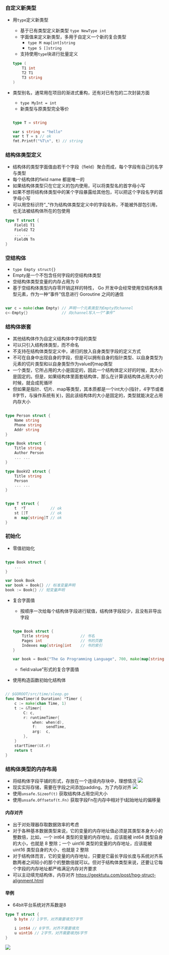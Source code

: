 ### 自定义新类型
- 用`type`定义新类型
    - 基于已有类型定义新类型 `type NewType int`
    - 字面值来定义新类型，多用于自定义一个新的复合类型
        - `type M map[int]string`
        - `type S []string`
    - 支持使用`type`块进行批量定义
    ```go 
    type (
        T1 int
        T2 T1
        T3 string
    )
    ```    

- 类型别名，通常用在项目的渐进式重构，还有对已有包的二次封装方面
    - `type MyInt = int`  
    - 新类型与原类型完全等价
    ```go

    type T = string 
    
    var s string = "hello" 
    var t T = s // ok
    fmt.Printf("%T\n", t) // string
    ```

### 结构体类型定义
- 结构体的类型字面值由若干个字段（field）聚合而成，每个字段有自己的名字与类型
- 每个结构体的field name 都是唯一的
- 如果结构体类型只在它定义的包内使用，可以将类型名的首字母小写
- 如果不想将结构体类型中的某个字段暴露给其他包，可以把这个字段名字的首字母小写
- 可以用空标识符“_”作为结构体类型定义中的字段名称，不能被外部包引用，也无法被结构体所在的包使用
```go
type T struct {
    Field1 T1
    Field2 T2
    ... ...
    FieldN Tn
}
```

### 空结构体
- `type Empty struct{}` 
- Empty是一个不包含任何字段的空结构体类型
- 空结构体类型变量的内存占用为 0
- 基于空结构体类型内存零开销这样的特性， Go 开发中会经常使用空结构体类型元素，作为一种“事件”信息进行 Goroutine 之间的通信
```go

var c = make(chan Empty) // 声明一个元素类型为Empty的channel
c<-Empty{}               // 向channel写入一个“事件”
```

### 结构体嵌套
- 其他结构体作为自定义结构体中字段的类型
- 可以只引入结构体类型，而不命名
- 不支持在结构体类型定义中，递归的放入自身类型字段的定义方式
- 不可在自身中出现自身的字段，但是可以拥有自身的指针类型、以自身类型为元素的切片类型和以自身类型作为value的map类型
- 一个类型，它所占用的大小是固定的，因此一个结构体定义好的时候，其大小是固定的。但是，如果结构体里面套结构体，那么在计算该结构体占用大小的时候，就会成死循环
- 但如果是指针、切片、map等类型，其本质都是一个int大小(指针，4字节或者8字节，与操作系统有关)，因此该结构体的大小是固定的，类型就能决定占用内存大小
```go

type Person struct {
    Name string
    Phone string
    Addr string
}

type Book struct {
    Title string
    Author Person
    ... ...
}

type BookV2 struct {
    Title string
    Person
    ... ...
}


type T struct {
    t  *T           // ok
    st []T          // ok
    m  map[string]T // ok
}     
```

### 初始化
- 零值初始化 

```go

type Book struct {
    ...
}

var book Book
var book = Book{} // 标准变量声明
book := Book{} // 短变量声明
```
- 复合字面值
    - 按顺序一次给每个结构体字段进行赋值，结构体字段较少，且没有非导出字段
    ```go
    
    type Book struct {
        Title string              // 书名
        Pages int                 // 书的页数
        Indexes map[string]int    // 书的索引
    }

    var book = Book{"The Go Programming Language", 700, make(map[string]int)}
    ```
    - field:value”形式的复合字面值

- 使用构造函数初始化结构体
```go

// $GOROOT/src/time/sleep.go
func NewTimer(d Duration) *Timer {
    c := make(chan Time, 1)
    t := &Timer{
        C: c,
        r: runtimeTimer{
            when: when(d),
            f:    sendTime,
            arg:  c,
        },
    }
    startTimer(&t.r)
    return t
}
```


### 结构体类型的内存布局
- 将结构体字段平铺的形式，存放在一个连续内存块中，理想情况
![](/images/golang/struct_ram.jpg)
- 现实实际存储，需要在字段之间添加padding，为了内存对齐
![](/images/golang/struct_padding.jpg)
- 使用`unsafe.Sizeof(t)` 获取结构体占用空间大小
- 使用`unsafe.Offsetof(t.Fn)` 获取字段Fn在内存中相对于t起始地址的偏移量

#### 内存对齐
- 出于对处理器存取数据效率的考虑
- 对于各种基本数据类型来说，它的变量的内存地址值必须是其类型本身大小的整数倍，比如，一个 int64 类型的变量的内存地址，应该能被 int64 类型自身的大小，也就是 8 整除；一个 uint16 类型的变量的内存地址，应该能被 uint16 类型自身的大小，也就是 2 整除
- 对于结构体而言，它的变量的内存地址，只要是它最长字段长度与系统对齐系数两者之间较小的那个的整数倍就可以。但对于结构体类型来说，还要让它每个字段的内存地址都严格满足内存对齐要求
- 可以主动填充结构体，内存对齐 https://geektutu.com/post/hpg-struct-alignment.html

#### 举例
- 64bit平台系统对齐系数是8
```go
type T struct {
    b byte // 1字节，对齐需要填充7字节

    i int64 // 8字节，对齐不需要填充
    u uint16 // 2字节，对齐需要填充6字节
}
```
![](/images/golang/neicunduiqi.jpg)
